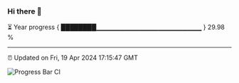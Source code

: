 ### Hi there 👋

⏳ Year progress { ████████▁▁▁▁▁▁▁▁▁▁▁▁▁▁▁▁▁▁▁▁▁▁ } 29.98 %

---

⏰ Updated on Fri, 19 Apr 2024 17:15:47 GMT

![Progress Bar CI](https://github.com/liununu/liununu/workflows/Progress%20Bar%20CI/badge.svg)
